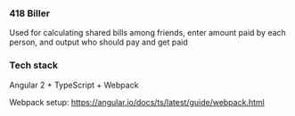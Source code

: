 ### 418 Biller
Used for calculating shared bills among friends, enter amount paid by each person, and output who should pay and get paid

### Tech stack
Angular 2 + TypeScript + Webpack

Webpack setup: https://angular.io/docs/ts/latest/guide/webpack.html
